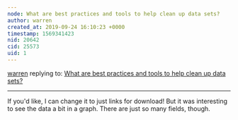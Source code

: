 ```yaml
---
node: What are best practices and tools to help clean up data sets? 
author: warren
created_at: 2019-09-24 16:10:23 +0000
timestamp: 1569341423
nid: 20642
cid: 25573
uid: 1
---
```




[warren](../profile/warren) replying to: [What are best practices and tools to help clean up data sets? ](../notes/stevie/08-23-2019/what-are-best-practices-and-tools-to-help-clean-up-data-sets)

----
If you'd like, I can change it to just links for download! But it was interesting to see the data a bit in a graph. There are just so many fields, though. 